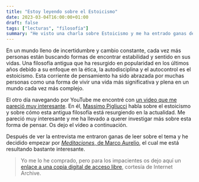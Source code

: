 ```yaml
---
title: "Estoy leyendo sobre el Estoicismo"
date: 2023-03-04T16:00:00+01:00
draft: false
tags: ["lecturas", "filosofía"]
summary: "He visto una charla sobre Estoicismo y me ha entrado ganas de leer sobre el tema."
---
```


En un mundo lleno de incertidumbre y cambio constante, cada vez más
personas están buscando formas de encontrar estabilidad y sentido en sus
vidas. Una filosofía antigua que ha resurgido en popularidad en los
últimos años debido a su enfoque en la ética, la autodisciplina y el
autocontrol es el estoicismo. Esta corriente de pensamiento ha sido
abrazada por muchas personas como una forma de vivir una vida más
significativa y plena en un mundo cada vez más complejo.

El otro día navegando por YouTube me encontré con [un video que me pareció muy interesante](https://www.youtube.com/watch?v=WisWde4lZdQ).
En él, [Massimo Pigliucci](https://en.wikipedia.org/wiki/Massimo_Pigliucci) habla sobre
el estoicismo y sobre cómo esta antigua filosofía está resurgiendo en la
actualidad. Me pareció muy interesante y me ha llevado a querer
investigar más sobre esta forma de pensar. Os dejo el vídeo a
continuación.

<!--- ::: iframe
::: {#player}
:::

::: player-unavailable
# Se ha producido un error. {#se-ha-producido-un-error. .message}

::: submessage
[Prueba a ver el vídeo en
www.youtube.com](https://www.youtube.com/watch?v=WisWde4lZdQ){target="_blank"}
o habilita JavaScript si está desactivado en tu navegador.
:::
:::
::: --->

Después de ver la entrevista me entraron ganas de leer sobre el tema y
he decidido empezar por [*Meditaciones*, de Marco
Aurelio](https://es.wikipedia.org/wiki/Meditaciones), el cual me está
resultando bastante interesante.

> Yo me lo he comprado, pero para los impacientes os dejo aquí un
> [enlace a una copia digital de acceso
> libre](https://archive.org/details/marcusaurelius_obrasdelosmoralistasgriegos_1888/page/n7/mode/2up),
> cortesía de Internet Archive.
